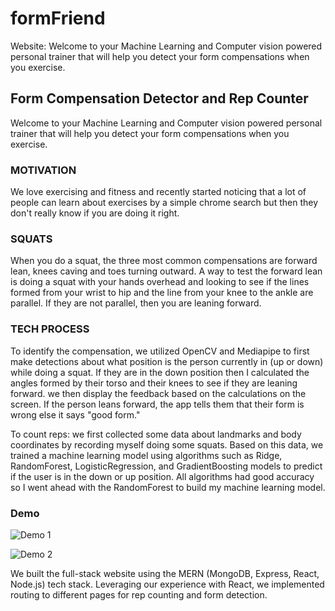 # formFriend

Website: Welcome to your Machine Learning and Computer vision powered personal trainer that will help you detect your form compensations when you exercise.

## Form Compensation Detector and Rep Counter

Welcome to your Machine Learning and Computer vision powered personal trainer that will help you detect your form compensations when you exercise.

### MOTIVATION

We love exercising and fitness and recently started noticing that a lot of people can learn about exercises by a simple chrome search but then they don't really know if you are doing it right.

### SQUATS

When you do a squat, the three most common compensations are forward lean, knees caving and toes turning outward. A way to test the forward lean is doing a squat with your hands overhead and looking to see if the lines formed from your wrist to hip and the line from your knee to the ankle are parallel. If they are not parallel, then you are leaning forward.

### TECH PROCESS

To identify the compensation, we utilized OpenCV and Mediapipe to first make detections about what position is the person currently in (up or down) while doing a squat. If they are in the down position then I calculated the angles formed by their torso and their knees to see if they are leaning forward. we then display the feedback based on the calculations on the screen. If the person leans forward, the app tells them that their form is wrong else it says "good form."

To count reps: we first collected some data about landmarks and body coordinates by recording myself doing some squats. Based on this data, we trained a machine learning model using algorithms such as Ridge, RandomForest, LogisticRegression, and GradientBoosting models to predict if the user is in the down or up position. All algorithms had good accuracy so I went ahead with the RandomForest to build my machine learning model.

### Demo

![Demo 1](demo1.png)

![Demo 2](demo2.png)

We built the full-stack website using the MERN (MongoDB, Express, React, Node.js) tech stack. Leveraging our experience with React, we implemented routing to different pages for rep counting and form detection.
